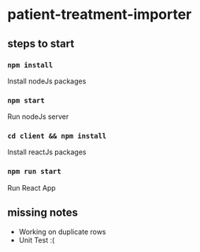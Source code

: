 # patient-treatment-importer

## steps to start

### `npm install`

Install nodeJs packages

### `npm start`

Run nodeJs server

### `cd client && npm install`

Install reactJs packages


### `npm run start`

Run React App

## missing notes 

- Working on duplicate rows
- Unit Test :( 
